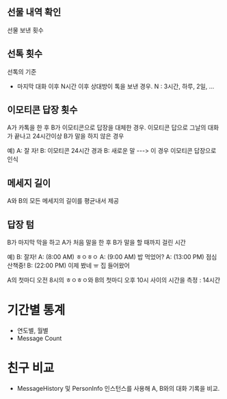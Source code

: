 
## 선물 내역 확인
선물 보낸 횟수

## 선톡 횟수
선톡의 기준
* 마지막 대화 이후 N시간 이후 상대방이 톡을 보낸 경우. N : 3시간, 하루, 2일, ...


## 이모티콘 답장 횟수
A가 카톡을 한 후 B가 이모티콘으로 답장을 대체한 경우.
이모티콘 답으로 그날의 대화가 끝나고 24시간이상 B가 말을 하지 않은 경우

예)
A: 잘 자!
B: 이모티콘
24시간 경과
B: 새로운 말
---> 이 경우 이모티콘 답장으로 인식

## 메세지 길이
A와 B의 모든 메세지의 길이를 평균내서 제공



## 답장 텀
B가 마지막 막을 하고 A가 처음 말을 한 후 B가 말을 할 때까지 걸린 시간

예)
B: 잘자!
A: (8:00 AM) ㅎㅇㅎㅇ
A: (9:00 AM) 밥 먹었어?
A: (13:00 PM) 점심 산책중!
B: (22:00 PM) 이제 봤네 ㅠ 집 들어왔어

A의 첫마디 오전 8시의 ㅎㅇㅎㅇ와 B의 첫마디 오후 10시 사이의 시간을 측정 : 14시간


# 기간별 통계
* 연도별, 월별
* Message Count


# 친구 비교
* MessageHistory 및 PersonInfo 인스턴스를 사용해 A, B와의 대화 기록을 비교.